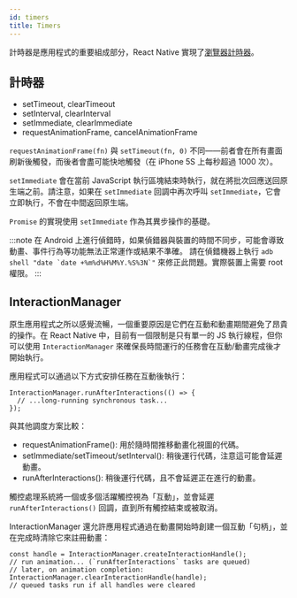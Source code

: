 ```yaml
---
id: timers
title: Timers
---
```


計時器是應用程式的重要組成部分，React Native 實現了[瀏覽器計時器](https://developer.mozilla.org/en-US/docs/Learn/JavaScript/Asynchronous/Timeouts_and_intervals)。

## 計時器

- setTimeout, clearTimeout
- setInterval, clearInterval
- setImmediate, clearImmediate
- requestAnimationFrame, cancelAnimationFrame

`requestAnimationFrame(fn)` 與 `setTimeout(fn, 0)` 不同——前者會在所有畫面刷新後觸發，而後者會盡可能快地觸發（在 iPhone 5S 上每秒超過 1000 次）。

`setImmediate` 會在當前 JavaScript 執行區塊結束時執行，就在將批次回應送回原生端之前。請注意，如果在 `setImmediate` 回調中再次呼叫 `setImmediate`，它會立即執行，不會在中間返回原生端。

`Promise` 的實現使用 `setImmediate` 作為其異步操作的基礎。

:::note
在 Android 上進行偵錯時，如果偵錯器與裝置的時間不同步，可能會導致動畫、事件行為等功能無法正常運作或結果不準確。
請在偵錯機器上執行 ``adb shell "date `date +%m%d%H%M%Y.%S%3N`"`` 來修正此問題。實際裝置上需要 root 權限。
:::

## InteractionManager

原生應用程式之所以感覺流暢，一個重要原因是它們在互動和動畫期間避免了昂貴的操作。在 React Native 中，目前有一個限制是只有單一的 JS 執行線程，但你可以使用 `InteractionManager` 來確保長時間運行的任務會在互動/動畫完成後才開始執行。

應用程式可以通過以下方式安排任務在互動後執行：

```tsx
InteractionManager.runAfterInteractions(() => {
  // ...long-running synchronous task...
});
```

與其他調度方案比較：

- requestAnimationFrame(): 用於隨時間推移動畫化視圖的代碼。
- setImmediate/setTimeout/setInterval(): 稍後運行代碼，注意這可能會延遲動畫。
- runAfterInteractions(): 稍後運行代碼，且不會延遲正在進行的動畫。

觸控處理系統將一個或多個活躍觸控視為「互動」，並會延遲 `runAfterInteractions()` 回調，直到所有觸控結束或被取消。

InteractionManager 還允許應用程式通過在動畫開始時創建一個互動「句柄」，並在完成時清除它來註冊動畫：

```tsx
const handle = InteractionManager.createInteractionHandle();
// run animation... (`runAfterInteractions` tasks are queued)
// later, on animation completion:
InteractionManager.clearInteractionHandle(handle);
// queued tasks run if all handles were cleared
```
